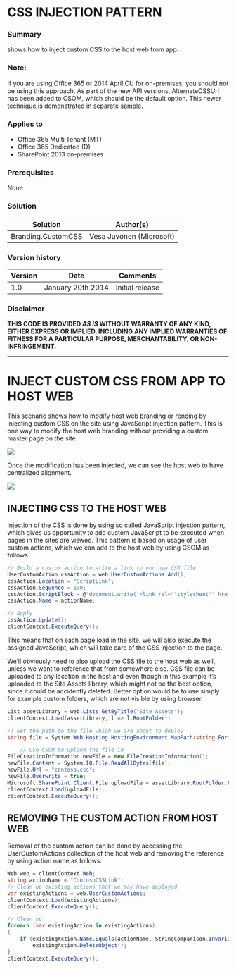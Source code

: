# CSS INJECTION PATTERN #

### Summary ###
shows how to inject custom CSS to the host web from app.

### Note: ###
If you are using Office 365 or 2014 April CU for on-premises, you should not be using this approach. As part of the new API versions, AlternateCSSUrl has been added to CSOM, which should be the default option. This newer technique is demonstrated in separate [sample](https://github.com/OfficeDev/PnP/tree/dev/Samples/Branding.AlternateCSSAndSiteLogo).

### Applies to ###
-  Office 365 Multi Tenant (MT)
-  Office 365 Dedicated (D)
-  SharePoint 2013 on-premises


### Prerequisites ###
None

### Solution ###
Solution | Author(s)
---------|----------
Branding.CustomCSS | Vesa Juvonen (Microsoft)

### Version history ###
Version  | Date | Comments
---------| -----| --------
1.0  | January 20th 2014  | Initial release

### Disclaimer ###
**THIS CODE IS PROVIDED *AS IS* WITHOUT WARRANTY OF ANY KIND, EITHER EXPRESS OR IMPLIED, INCLUDING ANY IMPLIED WARRANTIES OF FITNESS FOR A PARTICULAR PURPOSE, MERCHANTABILITY, OR NON-INFRINGEMENT.**


----------

# INJECT CUSTOM CSS FROM APP TO HOST WEB #
This scenario shows how to modify host web branding or rending by injecting custom CSS on the site using JavaScript injection pattern. This is one way to modify the host web branding without providing a custom master page on the site.

![](http://i.imgur.com/ZY34zMB.png)

Once the modification has been injected, we can see the host web to have centralized alignment.

![](http://i.imgur.com/z2JUjDu.png)


## INJECTING CSS TO THE HOST WEB ##
Injection of the CSS is done by using so called JavaScript injection pattern, which gives us opportunity to add custom JavaScript to be executed when pages in the sites are viewed. This pattern is based on usage of user custom actions, which we can add to the host web by using CSOM as follows.

```C#
// Build a custom action to write a link to our new CSS file
UserCustomAction cssAction = web.UserCustomActions.Add();
cssAction.Location = "ScriptLink";
cssAction.Sequence = 100;
cssAction.ScriptBlock = @"document.write('<link rel=""stylesheet"" href=""" + assetLibrary.RootFolder.ServerRelativeUrl + @"/contoso.css"" />');";
cssAction.Name = actionName;

// Apply
cssAction.Update();
clientContext.ExecuteQuery();

```
This means that on each page load in the site, we will also execute the assigned JavaScript, which will take care of the CSS injection to the page.

We’ll obviously need to also upload the CSS file to the host web as well, unless we want to reference that from somewhere else. CSS file can be uploaded to any location in the host and even though in this example it’s uploaded to the Site Assets library, which might not be the best option, since it could be accidently deleted. Better option would be to use simply for example custom folders, which are not visible by using browser.

```C#
List assetLibrary = web.Lists.GetByTitle("Site Assets");
clientContext.Load(assetLibrary, l => l.RootFolder);

// Get the path to the file which we are about to deploy
string file = System.Web.Hosting.HostingEnvironment.MapPath(string.Format("~/{0}", "CSS/contoso.css"));

    // Use CSOM to uplaod the file in
FileCreationInformation newFile = new FileCreationInformation();
newFile.Content = System.IO.File.ReadAllBytes(file);
newFile.Url = "contoso.css";
newFile.Overwrite = true;
Microsoft.SharePoint.Client.File uploadFile = assetLibrary.RootFolder.Files.Add(newFile); 
clientContext.Load(uploadFile);
clientContext.ExecuteQuery();

```


## REMOVING THE CUSTOM ACTION FROM HOST WEB ##
Removal of the custom action can be done by accessing the UserCustomActions collection of the host web and removing the reference by using action name as follows:

```C#
Web web = clientContext.Web;
string actionName = "ContosoCSSLink";
// Clean up existing actions that we may have deployed
var existingActions = web.UserCustomActions;
clientContext.Load(existingActions);
clientContext.ExecuteQuery();

// Clean up
foreach (var existingAction in existingActions)
{
    if (existingAction.Name.Equals(actionName, StringComparison.InvariantCultureIgnoreCase))
        existingAction.DeleteObject();
}
clientContext.ExecuteQuery();

```
